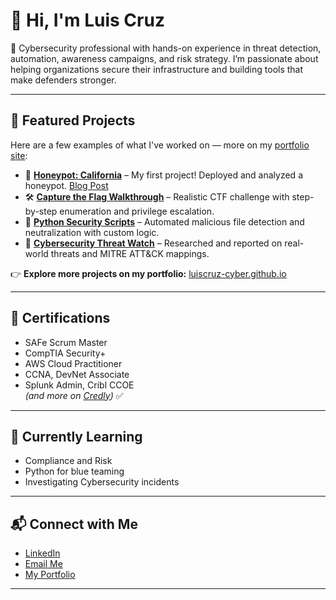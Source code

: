 # 👋 Hi, I'm Luis Cruz

🔐 Cybersecurity professional with hands-on experience in threat detection, automation, awareness campaigns, and risk strategy. I’m passionate about helping organizations secure their infrastructure and building tools that make defenders stronger.

---

## 💼 Featured Projects

Here are a few examples of what I've worked on — more on my [portfolio site](https://luiscruz-cyber.github.io):

- 🧪 **[Honeypot: California](https://github.com/luiscruz-cyber/honeypot-california)** – My first project! Deployed and analyzed a honeypot. [Blog Post](https://medium.com/@cruz.luis.us/honeypot-california)
- 🛠️ **[Capture the Flag Walkthrough](https://github.com/luiscruz-cyber/ctf-walkthrough)** – Realistic CTF challenge with step-by-step enumeration and privilege escalation.
- 🧰 **[Python Security Scripts](https://github.com/luiscruz-cyber/write-and-run-scripts-in-python)** – Automated malicious file detection and neutralization with custom logic.
- 🧠 **[Cybersecurity Threat Watch](https://github.com/luiscruz-cyber/cybersecurity-watch)** – Researched and reported on real-world threats and MITRE ATT&CK mappings.

👉 **Explore more projects on my portfolio:** [luiscruz-cyber.github.io](https://luiscruz-cyber.github.io)

---

## 📜 Certifications

- SAFe Scrum Master
- CompTIA Security+
- AWS Cloud Practitioner
- CCNA, DevNet Associate
- Splunk Admin, Cribl CCOE  
*(and more on [Credly](https://www.credly.com/users/luis-cruz.6da679f8))* ✅

---

## 🧠 Currently Learning
  
- Compliance and Risk 
- Python for blue teaming  
- Investigating Cybersecurity incidents

---

## 📬 Connect with Me

- [LinkedIn](https://www.linkedin.com/in/luis-a-cruz1/)
- [Email Me](mailto:cruz.luis.us@gmail.com)
- [My Portfolio](https://luiscruz-cyber.github.io)

---


